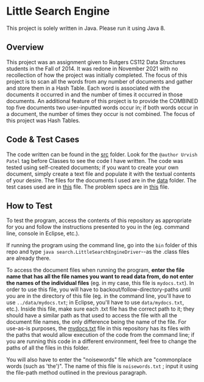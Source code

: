# Little Search Engine

This project is solely written in Java. Please run it using Java 8.

## Overview

This project was an assignment given to Rutgers CS112 Data Structures students in the Fall of 2014. 
It was redone in November 2021 with no recollection
of how the project was initially completed. The focus of this project is to scan all the words from any number of documents and gather and
store them in a Hash Table. Each word is associated with the documents it occurred
in and the
number of times it occurred in those documents.
An additional feature of this project is to provide the COMBINED top five documents two user-inputted words occur in; 
if both words occur in a
document, the number of times they occur is not combined.
The focus of this project was Hash Tables.

## Code & Test Cases

The code written can be found in the [src](https://github.com/urvishp13/Little-Search-Engine/tree/main/src/search) folder. Look for the 
`@author Urvish Patel` tag before Classes to see the code I have written.
The code was tested using self-created documents; if you want to create your own document, simply create a text file and 
populate it with the textual contents of your desire.
The files for the documents I used are in the [data](https://github.com/urvishp13/Little-Search-Engine/tree/main/data) folder.
The test cases used are in [this](https://github.com/urvishp13/Little-Search-Engine/blob/main/docs/testcases.md) file.
The problem specs are in [this](https://github.com/urvishp13/Little-Search-Engine/blob/main/docs/problem_specs.pdf) file. 

## How to Test

To test the program, access the contents of this repository as appropriate for you and follow the instructions presented to you in the 
(eg. command line, console in Eclipse, etc.). 

If running the program using the command line, go into the `bin` 
folder of this repo and type `java search.LittleSearchEngineDriver`--as the .class files are already there.

To access the document files when running the program, **enter the file name that has all the file names you
want to read data from, do not enter the names of the individual files** (eg. in my case, this file is `mydocs.txt`). 
In order to use this file, 
you will have to backout/follow-directory-paths until you are 
in the directory of this file (eg. in the command line, you'll have to use `../data/mydocs.txt`; in Eclipse, you'll have to use 
`data/mydocs.txt`, etc.).
Inside this file, make sure each .txt file has the correct path to it; they should have a similar path as that
used to access the file with all the document file names, the only difference being the name of the file. 
For use-as-is purposes, the [mydocs.txt](https://github.com/urvishp13/Little-Search-Engine/blob/main/data/mydocs.txt) 
file in this repository has its files
with the paths that would allow execution of the code from the command line; if you are running this code in a different environment, 
feel free to 
change the paths of all the files in this folder. 

You will also have to enter the "noisewords" file which are "commonplace words (such as 'the')". The name of this file is `noisewords.txt`
; input it using the file-path method outlined in the previous paragraph.